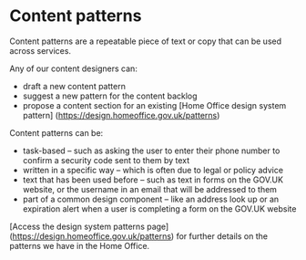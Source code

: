 Content patterns
================

Content patterns are a repeatable piece of text or copy that can be used across services.  

Any of our content designers can:  

-	draft a new content pattern  
-	suggest a new pattern for the content backlog  
-	propose a content section for an existing [Home Office design system pattern] (https://design.homeoffice.gov.uk/patterns)


Content patterns can be: 

-	task-based – such as asking the user to enter their phone number to confirm a security code sent to them by text  
-	written in a specific way – which is often due to legal or policy advice  
-	text that has been used before – such as text in forms on the GOV.UK website, or the username in an email that will be addressed to them 
-	part of a common design component – like an address look up or an expiration alert when a user is completing a form on the GOV.UK website 
 
[Access the design system patterns page] (https://design.homeoffice.gov.uk/patterns) for further details on the patterns we have in the Home Office.  

